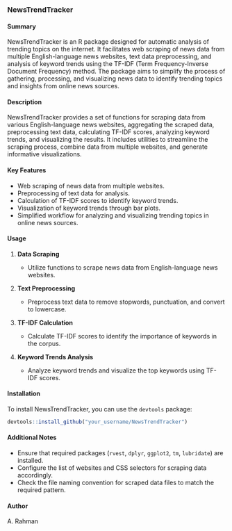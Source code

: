### NewsTrendTracker

#### Summary
NewsTrendTracker is an R package designed for automatic analysis of trending topics on the internet. 
It facilitates web scraping of news data from multiple English-language news websites, text data preprocessing, 
and analysis of keyword trends using the TF-IDF (Term Frequency-Inverse Document Frequency) method. 
The package aims to simplify the process of gathering, processing, and visualizing news data to identify trending topics and insights from online news sources.

#### Description
NewsTrendTracker provides a set of functions for scraping data from various English-language news websites, 
aggregating the scraped data, preprocessing text data, calculating TF-IDF scores, analyzing keyword trends, 
and visualizing the results. It includes utilities to streamline the scraping process, combine data from multiple websites, 
and generate informative visualizations.

#### Key Features
- Web scraping of news data from multiple websites.
- Preprocessing of text data for analysis.
- Calculation of TF-IDF scores to identify keyword trends.
- Visualization of keyword trends through bar plots.
- Simplified workflow for analyzing and visualizing trending topics in online news sources.

#### Usage
1. **Data Scraping**
   - Utilize functions to scrape news data from English-language news websites.

2. **Text Preprocessing**
   - Preprocess text data to remove stopwords, punctuation, and convert to lowercase.

3. **TF-IDF Calculation**
   - Calculate TF-IDF scores to identify the importance of keywords in the corpus.

4. **Keyword Trends Analysis**
   - Analyze keyword trends and visualize the top keywords using TF-IDF scores.

#### Installation
To install NewsTrendTracker, you can use the `devtools` package:
```R
devtools::install_github("your_username/NewsTrendTracker")
```

#### Additional Notes
- Ensure that required packages (`rvest`, `dplyr`, `ggplot2`, `tm`, `lubridate`) are installed.
- Configure the list of websites and CSS selectors for scraping data accordingly.
- Check the file naming convention for scraped data files to match the required pattern.

#### Author
A. Rahman
